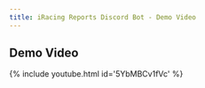 ```yaml
---
title: iRacing Reports Discord Bot - Demo Video
---
```


## Demo Video

{% include youtube.html id='5YbMBCv1fVc' %}
